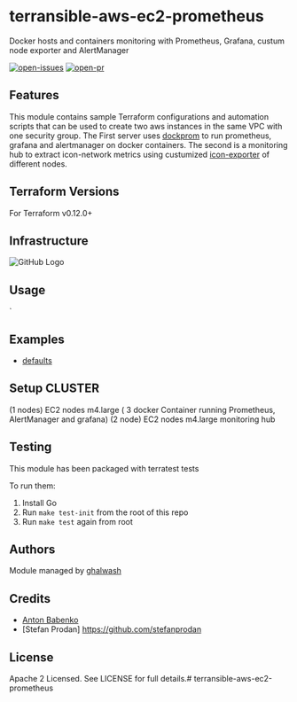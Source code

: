 # terransible-aws-ec2-prometheus
Docker hosts and containers monitoring with Prometheus, Grafana, custum node exporter and AlertManager

[![open-issues](https://img.shields.io/github/issues-raw/ghalwash/terransible-aws-ec2-prometheus?style=for-the-badge)](https://github.com/ghalwash/terransible-aws-ec2-prometheus/issues)
[![open-pr](https://img.shields.io/github/issues-pr-raw/ghalwash/terransible-aws-ec2-prometheus?style=for-the-badge)](https://github.com/ghalwash/terransible-aws-ec2-prometheus/pulls)

## Features
This module contains sample Terraform configurations and automation scripts that can be used to create two aws instances in the same VPC with one security group. The First server uses [dockprom](https://github.com/stefanprodan/dockprom) to run prometheus, grafana and alertmanager on docker containers. The second is a monitoring hub to extract icon-network metrics using custumized [icon-exporter](https://github.com/ghalwash/icon-prometheus-exporter) of different nodes. 

## Terraform Versions

For Terraform v0.12.0+

## Infrastructure
![GitHub Logo](https://github.com/ghalwash/terransible-aws-ec2-prometheus/blob/master/Infra.PNG)
## Usage

`
## Examples

- [defaults](https://github.com/ghalwash/terransible-aws-ec2-prometheus/tree/master/examples/defaults)

## Setup CLUSTER
(1 nodes) EC2 nodes m4.large ( 3 docker Container running Prometheus, AlertManager and grafana) 
(2 node) EC2 nodes m4.large monitoring hub

## Testing
This module has been packaged with terratest tests

To run them:

1. Install Go
2. Run `make test-init` from the root of this repo
3. Run `make test` again from root

## Authors

Module managed by [ghalwash](https://github.com/ghalwash)

## Credits

- [Anton Babenko](https://github.com/antonbabenko)
- [Stefan Prodan] https://github.com/stefanprodan


## License

Apache 2 Licensed. See LICENSE for full details.# terransible-aws-ec2-prometheus
